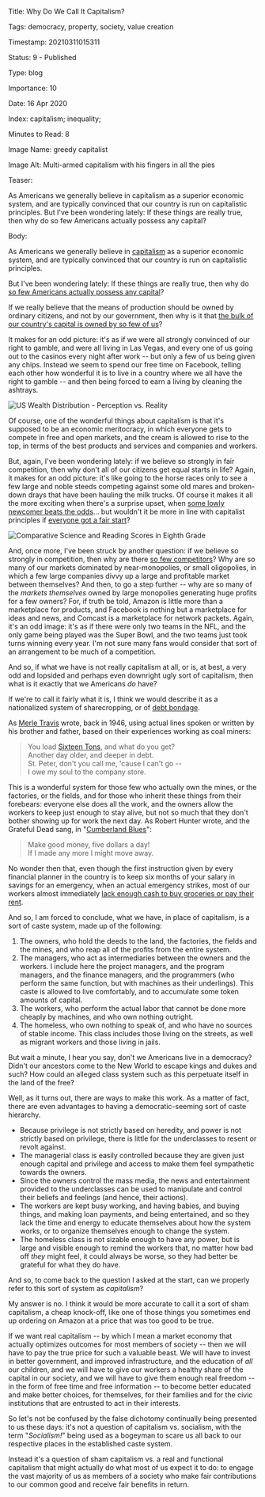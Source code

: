 Title:  Why Do We Call It Capitalism?

Tags:   democracy, property, society, value creation

Timestamp: 20210311015311

Status: 9 - Published

Type:   blog

Importance: 10

Date:   16 Apr 2020

Index:  capitalism; inequality; 

Minutes to Read: 8

Image Name: greedy capitalist

Image Alt: Multi-armed capitalism with his fingers in all the pies

Teaser: 

As Americans we generally believe in capitalism as a superior economic system, and are typically convinced that our country is run on capitalistic principles. But I've been wondering lately: If these things are really true, then why do so few Americans actually possess any capital?  


Body: 

As Americans we generally believe in [capitalism][] as a superior economic system, and are typically convinced that our country is run on capitalistic principles. 

But I've been wondering lately: If these things are really true, then why do [so few Americans actually possess any capital][ineq]? 

If we really believe that the means of production should be owned by ordinary citizens, and not by our government, then why is it that [the bulk of our country's capital is owned by so few of us][nyt]?

It makes for an odd picture: it's as if we were all strongly convinced of our right to gamble, and were all living in Las Vegas, and every one of us going out to the casinos every night after work -- but only a few of us being given any chips. Instead we seem to spend our free time on Facebook, telling each other how wonderful it is to live in a country where we all have the right to gamble -- and then being forced to earn a living by cleaning the ashtrays. 

![US Wealth Distribution - Perception vs. Reality](https://practopian.org/images/us-wealth-distribution-perception.jpg)

Of course, one of the wonderful things about capitalism is that it's supposed to be an economic meritocracy, in which everyone gets to compete in free and open markets, and the cream is allowed to rise to the top, in terms of the best products and services and companies and workers. 

But, again, I've been wondering lately: if we believe so strongly in fair competition, then why don't all of our citizens get equal starts in life? Again, it makes for an odd picture: it's like going to the horse races only to see a few large and noble steeds competing against some old mares and broken-down drays that have been hauling the milk trucks. Of course it makes it all the more exciting when there's a surprise upset, when [some lowly newcomer beats the odds][shelby]... but wouldn't it be more in line with capitalist principles if [everyone got a fair start](https://news.harvard.edu/gazette/story/2016/02/the-costs-of-inequality-educations-the-one-key-that-rules-them-all/)?

![Comparative Science and Reading Scores in Eighth Grade](https://practopian.org/images/science-reading-scores.png)

And, once more, I've been struck by another question: if we believe so strongly in competition, then why are there [so few competitors][cap-myth]? Why are so many of our markets dominated by near-monopolies, or small oligopolies, in which a few large companies  divvy up a large and profitable market between themselves? And then, to go a step further -- why are so many of the *markets themselves* owned by large monopolies generating huge profits for a few owners? For, if truth be told, Amazon is little more than a marketplace for products, and Facebook is nothing but a marketplace for ideas and news, and Comcast is a marketplace for network packets. Again, it's an odd image: it's as if there were only two teams in the NFL, and the only game being played was the Super Bowl, and the two teams just took turns winning every year. I'm not sure many fans would consider that sort of an arrangement to be much of a competition. 

And so, if what we have is not really capitalism at all, or is, at best, a very odd and lopsided and perhaps even downright ugly sort of capitalism, then what is it exactly that we Americans *do* have? 

If we're to call it fairly what it is, I think we would describe it as a nationalized system of sharecropping, or of [debt bondage][db]. 

As [Merle Travis][mt] wrote, back in 1946, using actual lines spoken or written by his brother and father, based on their experiences working as coal miners:

> You load [Sixteen Tons][16t], and what do you get?  
> Another day older, and deeper in debt.  
> St. Peter, don't you call me, 'cause I can't go --  
> I owe my soul to the company store. 

This is a wonderful system for those few who actually own the mines, or the factories, or the fields, and for those who inherit these things from their forebears: everyone else does all the work, and the owners allow the workers to keep just enough to stay alive, but not so much that they don't bother showing up for work the next day. As Robert Hunter wrote, and the Grateful Dead sang, in "[Cumberland Blues][cb]":

> Make good money, five dollars a day!  
> If I made any more I might move away.

No wonder then that, even though the first instruction given by every financial planner in the country is to keep six months of your salary in savings for an emergency, when an actual emergency strikes, most of our workers almost immediately [lack enough cash to buy groceries or pay their rent][rent]. 

And so, I am forced to conclude, what we have, in place of capitalism, is a sort of caste system, made up of the following:

1. The owners, who hold the deeds to the land, the factories, the fields and the mines, and who reap all of the profits from the entire system.   
2. The managers, who act as intermediaries between the owners and the workers. I include here the project managers, and the program managers, and the finance managers, and the programmers (who perform the same function, but with machines as their underlings). This caste is allowed to live comfortably, and to accumulate some token amounts of capital. 
3. The workers, who perform the actual labor that cannot be done more cheaply by machines, and who own nothing outright. 
4. The homeless, who own nothing to speak of, and who have no sources of stable income. This class includes those living on the streets, as well as migrant workers and those living in jails.

But wait a minute, I hear you say, don't we Americans live in a democracy? Didn't our ancestors come to the New World to escape kings and dukes and such? How could an alleged class system such as this perpetuate itself in the land of the free?

Well, as it turns out, there are ways to make this work. As a matter of fact, there are even advantages to having a democratic-seeming sort of caste hierarchy. 

* Because privilege is not strictly based on heredity, and power is not strictly based on privilege, there is little for the underclasses to resent or revolt against. 
* The managerial class is easily controlled because they are given just enough capital and privilege and access to make them feel sympathetic towards the owners. 
* Since the owners control the mass media, the news and entertainment provided to the underclasses can be used to manipulate and control their beliefs and feelings (and hence, their actions). 
* The workers are kept busy working, and having babies, and buying things, and making loan payments, and being entertained, and so they lack the time and energy to educate themselves about how the system works, or to organize themselves enough to change the system. 
* The homeless class is not sizable enough to have any power, but is large and visible enough to remind the workers that, no matter how bad off *they* might feel, it could always be worse, so they had better be grateful for what they do have. 

And so, to come back to the question I asked at the start, can we properly refer to this sort of system as *capitalism*? 

My answer is no. I think it would be more accurate to call it a sort of sham capitalism, a cheap knock-off, like one of those things you sometimes end up ordering on Amazon at a price that was too good to be true. 

If we want real capitalism -- by which I mean a market economy that actually optimizes outcomes for most members of society -- then we will have to pay the true price for such a valuable beast. We will have to invest in better government, and improved infrastructure, and the education of *all* our children, and we will have to give our workers a healthy share of the capital in our society, and we will have to give them enough real freedom -- in the form of free time and free information -- to become better educated and make better choices, for themselves, for their families and for the civic institutions that are entrusted to act in their interests. 

So let's not be confused by the false dichotomy continually being presented to us these days: it's not a question of capitalism vs. socialism, with the term "*Socialism!*" being used as a bogeyman to scare us all back to our respective places in the established caste system. 

Instead it's a question of sham capitalism vs. a real and functional capitalism that might actually do what most of us expect it to do: to engage the vast majority of us as members of a society who make fair contributions to our common good and receive fair benefits in return.   

[16t]: https://en.wikipedia.org/wiki/Sixteen_Tons

[cap-myth]: https://www.wiley.com/en-us/The+Myth+of+Capitalism%3A+Monopolies+and+the+Death+of+Competition-p-9781119548140

[capitalism]: https://en.wikipedia.org/wiki/Capitalism

[cb]: http://artsites.ucsc.edu/gdead/agdl/cumb.html

[db]: https://en.wikipedia.org/wiki/Debt_bondage

[ineq]: https://inequality.org/facts/wealth-inequality/

[mt]: https://en.wikipedia.org/wiki/Merle_Travis

[nyt]: https://www.nytimes.com/2018/02/08/business/economy/stocks-economy.html

[rent]: https://www.nytimes.com/2020/04/08/business/economy/coronavirus-rent.html

[shelby]: https://www.autoblog.com/2019/11/24/shelby-american-carroll-shelby-documentary/
